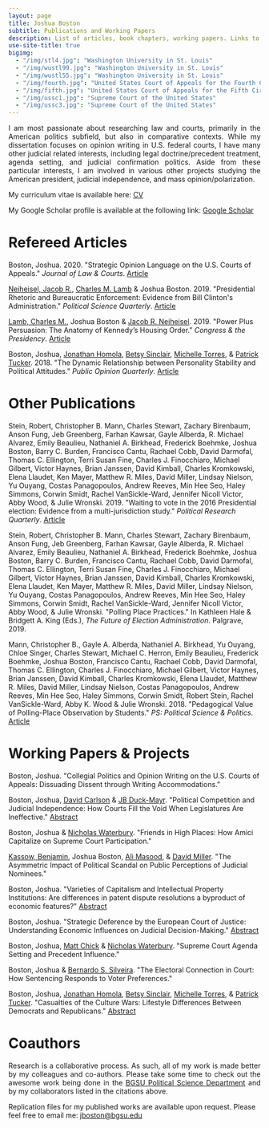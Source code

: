 ```yaml
---
layout: page
title: Joshua Boston
subtitle: Publications and Working Papers
description: List of articles, book chapters, working papers. Links to abstracts and Google Scholar.
use-site-title: true
bigimg:
  - "/img/stl4.jpg": "Washington University in St. Louis"
  - "/img/wustl99.jpg": "Washington University in St. Louis"
  - "/img/wustl55.jpg": "Washington University in St. Louis"
  - "/img/fourth.jpg": "United States Court of Appeals for the Fourth Circuit"
  - "/img/fifth.jpg": "United States Court of Appeals for the Fifth Circuit"
  - "/img/ussc1.jpg": "Supreme Court of the United States"
  - "/img/ussc3.jpg": "Supreme Court of the United States"
---
```


<p align="justify">I am most passionate about researching law and courts, primarily in the American politics subfield, but also in comparative contexts. While my dissertation focuses on opinion writing in U.S. federal courts, I have many other judicial related interests, including legal doctrine/precedent treatment, agenda setting, and judicial confirmation politics. Aside from these particular interests, I am involved in various other projects studying the American president, judicial independence, and mass opinion/polarization.</p>


<p>My curriculum vitae is available here: <a href="https://www.dropbox.com/s/0p502fm2vjpveij/JBoston_CV.pdf?dl=0" target="_blank">CV</a></p>

<p>My Google Scholar profile is available at the following link: <a href="https://scholar.google.com/citations?user=hKBsYfwAAAAJ&hl" target="_blank">Google Scholar</a></p>

# Refereed Articles

Boston, Joshua. 2020. "Strategic Opinion Language on the U.S. Courts of Appeals." *Journal of Law & Courts*. <a href="https://www.journals.uchicago.edu/doi/full/10.1086/704633" target="_blank">Article</a>

<a href="https://polsci.buffalo.edu/facultystaff/neiheisel/" target="_blank">Neiheisel, Jacob R.</a>, <a href="https://polsci.buffalo.edu/facultystaff/lamb/" target="_blank">Charles M. Lamb</a> & Joshua Boston. 2019. "Presidential Rhetoric and Bureaucratic Enforcement: Evidence from Bill Clinton's Administration." *Political Science Quarterly*.  <a href="https://onlinelibrary.wiley.com/doi/full/10.1002/polq.12901" target="_blank">Article</a>

<a href="https://polsci.buffalo.edu/facultystaff/lamb/" target="_blank">Lamb, Charles M.</a>, Joshua Boston & <a href="https://polsci.buffalo.edu/facultystaff/neiheisel/" target="_blank">Jacob R. Neiheisel</a>. 2019. "Power Plus Persuasion: The Anatomy of Kennedy’s Housing Order." <i>Congress & the Presidency</i>. <a href="https://www.tandfonline.com/doi/full/10.1080/07343469.2018.1539533" target="_blank">Article</a>

Boston, Joshua, <a href="https://jhomola.com/" target="_blank">Jonathan Homola</a>, <a href="https://pages.wustl.edu/betsysinclair" target="_blank">Betsy Sinclair</a>, <a href="https://smtorres.org/" target="_blank">Michelle Torres</a>, & <a href="https://www.patricktucker.org/" target="_blank">Patrick Tucker</a>. 2018. "The Dynamic Relationship between Personality Stability and Political Attitudes." <i>Public Opinion Quarterly</i>. <a href="https://academic.oup.com/poq/advance-article-abstract/doi/10.1093/poq/nfy001/4955833" target="_blank">Article</a>

# Other Publications

Stein, Robert, Christopher B. Mann, Charles Stewart, Zachary Birenbaum, Anson Fung, Jeb Greenberg, Farhan Kawsar, Gayle Alberda, R. Michael Alvarez, Emily Beaulieu, Nathaniel A. Birkhead, Frederick Boehmke, Joshua Boston, Barry C. Burden, Francisco Cantu, Rachael Cobb, David Darmofal, Thomas C. Ellington, Terri Susan Fine, Charles J. Finocchiaro, Michael Gilbert, Victor Haynes, Brian Janssen, David Kimball, Charles Kromkowski, Elena Llaudet, Ken Mayer, Matthew R. Miles, David Miller, Lindsay Nielson, Yu Ouyang, Costas Panagopoulos, Andrew Reeves, Min Hee Seo, Haley Simmons, Corwin Smidt, Rachel VanSickle-Ward, Jennifer Nicoll Victor, Abby Wood, & Julie Wronski. 2019. "Waiting to vote in the 2016 Presidential election: Evidence from a multi-jurisdiction study." <i>Political Research Quarterly</i>. <a href="https://journals.sagepub.com/doi/full/10.1177/1065912919832374" target="_blank">Article</a>

Stein, Robert, Christopher B. Mann, Charles Stewart, Zachary Birenbaum, Anson Fung, Jeb Greenberg, Farhan Kawsar, Gayle Alberda, R. Michael Alvarez, Emily Beaulieu, Nathaniel A. Birkhead, Frederick Boehmke, Joshua Boston, Barry C. Burden, Francisco Cantu, Rachael Cobb, David Darmofal, Thomas C. Ellington, Terri Susan Fine, Charles J. Finocchiaro, Michael Gilbert, Victor Haynes, Brian Janssen, David Kimball, Charles Kromkowski, Elena Llaudet, Ken Mayer, Matthew R. Miles, David Miller, Lindsay Nielson, Yu Ouyang, Costas Panagopoulos, Andrew Reeves, Min Hee Seo, Haley Simmons, Corwin Smidt, Rachel VanSickle-Ward, Jennifer Nicoll Victor, Abby Wood, & Julie Wronski. "Polling Place Practices." In Kathleen Hale & Bridgett A. King (Eds.), <i>The Future of Election Administration</i>. Palgrave, 2019.

Mann, Christopher B., Gayle A. Alberda, Nathaniel A. Birkhead, Yu Ouyang, Chloe Singer, Charles Stewart, Michael C. Herron, Emily Beaulieu, Frederick Boehmke, Joshua Boston, Francisco Cantu, Rachael Cobb, David Darmofal, Thomas C. Ellington, Charles J. Finocchiaro, Michael Gilbert, Victor Haynes, Brian Janssen, David Kimball, Charles Kromkowski, Elena Llaudet, Matthew R. Miles, David Miller, Lindsay Nielson, Costas Panagopoulos, Andrew Reeves, Min Hee Seo, Haley Simmons, Corwin Smidt, Robert Stein, Rachel VanSickle-Ward, Abby K. Wood & Julie Wronski. 2018. "Pedagogical Value of Polling-Place Observation by Students." <i>PS: Political Science & Politics</i>. <a href="https://doi.org/10.1017/S1049096518000550" target="_blank">Article</a>

# Working Papers & Projects

Boston, Joshua. "Collegial Politics and Opinion Writing on the U.S. Courts of Appeals: Dissuading Dissent through Writing Accommodations."

Boston, Joshua, <a href="https://sites.wustl.edu/davidcarlson/" target="_blank">David Carlson</a> & <a href="http://jbduckmayr.com/" target="_blank">JB Duck-Mayr</a>. "Political Competition and Judicial Independence: How Courts Fill the Void When Legislatures Are Ineffective." [Abstract](http://www.joshuaboston.com/abstracts/#independence)

Boston, Joshua & <a href="https://home.nicholaswaterbury.com/" target="_blank">Nicholas Waterbury</a>. "Friends in High Places: How Amici Capitalize on Supreme Court Participation."

<a href="https://und.edu/directory/benjamin.kassow" target="_blank">Kassow, Benjamin</a>, Joshua Boston, <a href="http://www.alismasood.com/" target="_blank">Ali Masood</a>, & <a href="https://sites.wustl.edu/drmiller/" target="_blank">David Miller</a>. "The Asymmetric Impact of Political Scandal on Public Perceptions of Judicial Nominees."

Boston, Joshua. "Varieties of Capitalism and Intellectual Property Institutions: Are differences in patent dispute resolutions a byproduct of economic features?" [Abstract](http://www.joshuaboston.com/abstracts/#patent)

Boston, Joshua. "Strategic Deference by the European Court of Justice: Understanding Economic Influences on Judicial Decision-Making." [Abstract](http://www.joshuaboston.com/abstracts/#deference)

Boston, Joshua, <a href="https://graduate.artsci.wustl.edu/mattchick" target="_blank">Matt Chick</a> & <a href="https://home.nicholaswaterbury.com/" target="_blank">Nicholas Waterbury</a>. "Supreme Court Agenda Setting and Precedent Influence."

Boston, Joshua & <a href="http://www.bernardosilveira.net/" target="_blank">Bernardo S. Silveira</a>. "The Electoral Connection in Court: How Sentencing Responds to Voter Preferences."

Boston, Joshua, <a href="https://jhomola.com/" target="_blank">Jonathan Homola</a>, <a href="https://pages.wustl.edu/betsysinclair" target="_blank">Betsy Sinclair</a>, <a href="https://smtorres.org/" target="_blank">Michelle Torres</a>, & <a href="https://www.patricktucker.org/" target="_blank">Patrick Tucker</a>. "Casualties of the Culture Wars: Lifestyle Differences Between Democrats and Republicans." [Abstract](http://www.joshuaboston.com/abstracts/#lifestyles)

# Coauthors

<p align="justify">Research is a collaborative process. As such, all of my work is made better by my colleagues and co-authors. Please take some time to check out the awesome work being done in the <a href="https://www.bgsu.edu/arts-and-sciences/political-science/faculty-and-staff-directory.html" target="_blank">BGSU Political Science Department</a> and by my collaborators listed in the citations above.</p> 

<p>Replication files for my published works are available upon request. Please feel free to email me: <a href="mailto:jboston@bgsu.edu" target="_blank">jboston@bgsu.edu</a></p>
